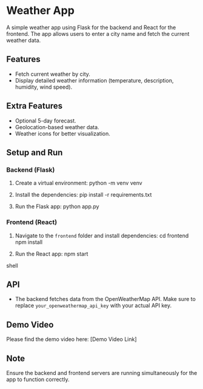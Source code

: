 # Weather App

A simple weather app using Flask for the backend and React for the frontend. The app allows users to enter a city name and fetch the current weather data.

## Features
- Fetch current weather by city.
- Display detailed weather information (temperature, description, humidity, wind speed).

## Extra Features
- Optional 5-day forecast.
- Geolocation-based weather data.
- Weather icons for better visualization.

## Setup and Run

### Backend (Flask)
1. Create a virtual environment:
python -m venv venv

2. Install the dependencies:
pip install -r requirements.txt

3. Run the Flask app:
python app.py

### Frontend (React)
1. Navigate to the `frontend` folder and install dependencies:
cd frontend npm install

2. Run the React app:
npm start

shell
## API
- The backend fetches data from the OpenWeatherMap API. Make sure to replace `your_openweathermap_api_key` with your actual API key.

## Demo Video
Please find the demo video here: [Demo Video Link]

## Note
Ensure the backend and frontend servers are running simultaneously for the app to function correctly.
